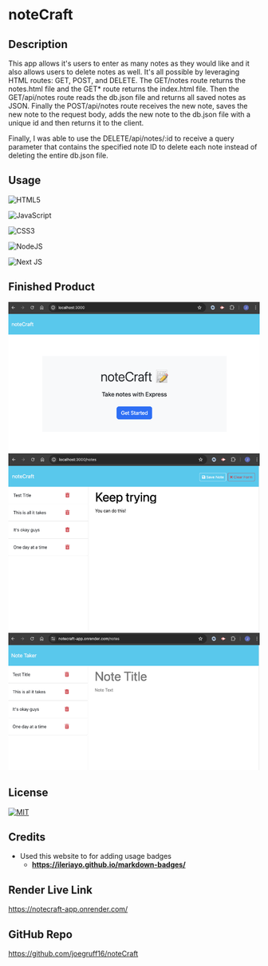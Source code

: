# noteCraft

## Description

This app allows it's users to enter as many notes as they would like and it also allows users to delete notes as well. It's all possible by leveraging HTML routes: GET, POST, and DELETE. The GET/notes route returns the notes.html file and the GET* route returns the index.html file. Then the GET/api/notes route reads the db.json file and returns all saved notes as JSON. Finally the POST/api/notes route receives the new note, saves the new note to the request body, adds the new note to the db.json file with a unique id and then returns it to the client. 

Finally, I was able to use the DELETE/api/notes/:id to receive a query parameter that contains the specified note ID to delete each note instead of deleting the entire db.json file. 

## Usage

![HTML5](https://img.shields.io/badge/html5-%23E34F26.svg?style=for-the-badge&logo=html5&logoColor=white)

![JavaScript](https://img.shields.io/badge/javascript-%23323330.svg?style=for-the-badge&logo=javascript&logoColor=%23F7DF1E)

![CSS3](https://img.shields.io/badge/css3-%231572B6.svg?style=for-the-badge&logo=css3&logoColor=white)

![NodeJS](https://img.shields.io/badge/node.js-6DA55F?style=for-the-badge&logo=node.js&logoColor=white)

![Next JS](https://img.shields.io/badge/Next-black?style=for-the-badge&logo=next.js&logoColor=white)

## Finished Product
![noteCraft-main-page](./public/assets/images/finished-product2.png)
![noteCraft](./public/assets/images/finished-product.png)
![Render](./public/assets/images/Render.png)

## License

[![MIT](https://img.shields.io/github/license/Ileriayo/markdown-badges?style=for-the-badge)](./LICENSE)

## Credits

- Used this website to for adding usage badges
    - **<https://ileriayo.github.io/markdown-badges/>**

## Render Live Link

<https://notecraft-app.onrender.com/>

## GitHub Repo

<https://github.com/joegruff16/noteCraft>